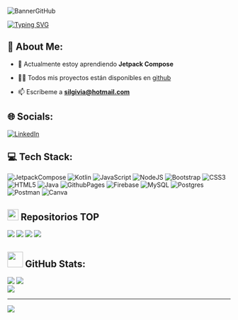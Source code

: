 <!--
**SilvanaVitali/SilvanaVitali** is a ✨ _special_ ✨ repository because its `README.md` (this file) appears on your GitHub profile.

Here are some ideas to get you started:

- 🔭 I’m currently working on ...
- 🌱 I’m currently learning ...
- 👯 I’m looking to collaborate on ...
- 🤔 I’m looking for help with ...
- 💬 Ask me about ...
- 📫 How to reach me: ...
- 😄 Pronouns: ...
- ⚡ Fun fact: ...
-->
![BannerGitHub](https://github.com/SilvanaVitali/SilvanaVitali/assets/106769105/afb0fee5-4925-431e-a536-78561bcca55b)

<!--
<h1 align="center">Hola! soy Silvana 👋</h1>
<h3 align="center">Desarrolladora de aplicaciones Android</h3>
-->
[![Typing SVG](https://readme-typing-svg.demolab.com?font=Kalam&weight=700&size=25&pause=300&color=51B9D7&center=true&multiline=true&random=false&width=600&height=100&lines=Nuevo+proyecto+en+desarrollo%3A+Joker+Jotter+;con+Jetpack+Compose!+%F0%9F%9A%80)](https://git.io/typing-svg)

## 💫 About Me:

- 🌱 Actualmente estoy aprendiendo **Jetpack Compose**
  
- 👨‍💻 Todos mis proyectos están disponibles en [github](SilvanaVitali?tab=repositories)

- 📫 Escríbeme a **silgivia@hotmail.com**


## 🌐 Socials:
[![LinkedIn](https://img.shields.io/badge/LinkedIn-%230077B5.svg?logo=linkedin&logoColor=white)](https://linkedin.com/in/silvanavitali) 


## 💻 Tech Stack:
![JetpackCompose](https://img.shields.io/badge/jetpack%20compose-%23323330.svg?style=plastic&logo=jetpackcompose) ![Kotlin](https://img.shields.io/badge/kotlin-%237F52FF.svg?style=plastic&logo=kotlin&logoColor=white) ![JavaScript](https://img.shields.io/badge/javascript-%23323330.svg?style=plastic&logo=javascript&logoColor=%23F7DF1E) ![NodeJS](https://img.shields.io/badge/node.js-6DA55F?style=plastic&logo=node.js&logoColor=white) ![Bootstrap](https://img.shields.io/badge/bootstrap-%238511FA.svg?style=plastic&logo=bootstrap&logoColor=white) ![CSS3](https://img.shields.io/badge/css3-%231572B6.svg?style=plastic&logo=css3&logoColor=white) ![HTML5](https://img.shields.io/badge/html5-%23E34F26.svg?style=plastic&logo=html5&logoColor=white) 
![Java](https://img.shields.io/badge/java-%23ED8B00.svg?style=plastic&logo=openjdk&logoColor=white) ![GithubPages](https://img.shields.io/badge/github%20pages-121013?style=plastic&logo=github&logoColor=white) ![Firebase](https://img.shields.io/badge/firebase-%23039BE5.svg?style=plastic&logo=firebase) ![MySQL](https://img.shields.io/badge/mysql-%2300000f.svg?style=plastic&logo=mysql&logoColor=white) ![Postgres](https://img.shields.io/badge/postgres-%23316192.svg?style=plastic&logo=postgresql&logoColor=white) ![Postman](https://img.shields.io/badge/Postman-FF6C37?style=plastic&logo=postman&logoColor=white) ![Canva](https://img.shields.io/badge/Canva-%2300C4CC.svg?style=plastic&logo=Canva&logoColor=white)

 
## <img src="https://media2.giphy.com/media/QssGEmpkyEOhBCb7e1/giphy.gif?cid=ecf05e47a0n3gi1bfqntqmob8g9aid1oyj2wr3ds3mg700bl&rid=giphy.gif" width ="25"> Repositorios TOP
[![](https://github-readme-stats.vercel.app/api/pin/?username=SilvanaVitali&repo=JokerJotter&theme=react&bg_color=80,090B0F,1E5866&hide_border=false&include_all_commits=true&count_private=true)](https://github.com/SilvanaVitali/JokerJotter)
[![](https://github-readme-stats.vercel.app/api/pin/?username=SilvanaVitali&repo=CartelerApp&theme=react&bg_color=80,090B0F,1E5866&hide_border=false&include_all_commits=true&count_private=true)](https://github.com/SilvanaVitali/CartelerApp)
[![](https://github-readme-stats.vercel.app/api/pin/?username=SilvanaVitali&repo=CryptoList&theme=react&bg_color=80,090B0F,1E5866&hide_border=false&include_all_commits=true&count_private=true)](https://github.com/SilvanaVitali/CryptoList)
[![](https://github-readme-stats.vercel.app/api/pin/?username=SilvanaVitali&repo=MercadoVecinal&theme=react&bg_color=80,090B0F,1E5866&hide_border=false&include_all_commits=true&count_private=true)](https://github.com/SilvanaVitali/MercadoVecinal)


## <img src="https://media.giphy.com/media/iY8CRBdQXODJSCERIr/giphy.gif" width="35"> GitHub Stats:
![](https://github-readme-stats.vercel.app/api?username=SilvanaVitali&theme=react&bg_color=80,090B0F,1E5866&hide_border=false&include_all_commits=true&count_private=true\&rank_icon=github\&hide=issues)
![](https://github-readme-stats.vercel.app/api/top-langs/?username=SilvanaVitali&theme=react&bg_color=80,090B0F,1E5866&hide_border=false&include_all_commits=true&count_private=true&layout=compact)
<br/>
![](https://github-readme-streak-stats.herokuapp.com/?user=SilvanaVitali&theme=react&&background=80%2C090B0F%2C1E5866&hide_border=false)<br/>

---
[![](https://visitcount.itsvg.in/api?id=SilvanaVitali&icon=5&color=0)](https://visitcount.itsvg.in)

<!-- Proudly created with GPRM ( https://gprm.itsvg.in ) -->
